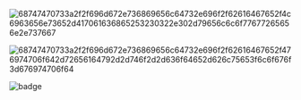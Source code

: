 ![68747470733a2f2f696d672e736869656c64732e696f2f62616467652f4c6963656e73652d417061636865253230322e302d79656c6c6f77677265656e2e737667](https://github.com/ayushgupta1777/Rock-Paper-Scissor/assets/120300586/3919efa7-01f7-425a-9cf2-b093c9c2e83e)

![68747470733a2f2f696d672e736869656c64732e696f2f62616467652f476974706f642d72656164792d2d746f2d2d636f64652d626c75653f6c6f676f3d676974706f64](https://github.com/ayushgupta1777/Rock-Paper-Scissor/assets/120300586/c5b6f215-c82f-4ae5-afed-3bf0ee63356f)

![badge](https://github.com/ayushgupta1777/Rock-Paper-Scissor/assets/120300586/267a102d-3505-442b-a35c-fef39af7c31b)
